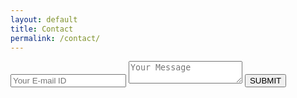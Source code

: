 ```yaml
---
layout: default
title: Contact
permalink: /contact/
---
```


<form id="form">
    <input id="email" type="text" placeholder="Your E-mail ID" class="caps">
    <textarea id="message" type="text" placeholder="Your Message" class="caps"></textarea>
    <input id="submit" type="submit" value="SUBMIT" class="caps">
</form>